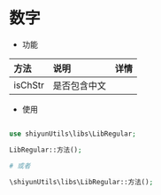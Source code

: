 # 数字

- 功能

| 方法    | 说明         | 详情 |
| :------ | :----------- | :--- |
| isChStr | 是否包含中文 |      |



- 使用

```php

use shiyunUtils\libs\LibRegular;

LibRegular::方法();

# 或者

\shiyunUtils\libs\LibRegular::方法();

```